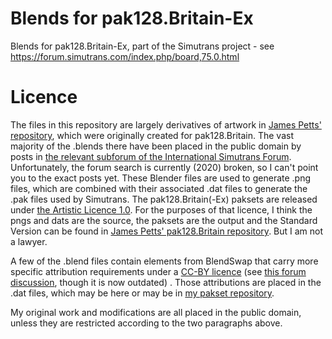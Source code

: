 # Blends for pak128.Britain-Ex
Blends for pak128.Britain-Ex, part of the Simutrans project - see https://forum.simutrans.com/index.php/board,75.0.html

# Licence
The files in this repository are largely derivatives of artwork in [James Petts' repository](https://github.com/jamespetts/Pak128.Britain-blends), which were originally created for pak128.Britain. The vast majority of the .blends there have been placed in the public domain by posts in [the relevant subforum of the International Simutrans Forum](https://forum.simutrans.com/index.php/board,51.0.html). Unfortunately, the forum search is currently (2020) broken, so I can't point you to the exact posts yet. These Blender files are used to generate .png files, which are combined with their associated .dat files to generate the .pak files used by Simutrans. The pak128.Britain(-Ex) paksets are released under [the Artistic Licence 1.0](https://opensource.org/licenses/Artistic-1.0). For the purposes of that licence, I think the pngs and dats are the source, the paksets are the output and the Standard Version can be found in [James Petts' pak128.Britain repository](https://github.com/jamespetts/simutrans-pak128.britain). But I am not a lawyer.

A few of the .blend files contain elements from BlendSwap that carry more specific attribution requirements under a [CC-BY licence](https://creativecommons.org/licenses/by/3.0/) (see [this forum discussion](https://forum.simutrans.com/index.php/topic,19042.0.html), though it is now outdated) . Those attributions are placed in the .dat files, which may be here or may be in [my pakset repository](https://github.com/MatthewForrester/simutrans-pak128.britain).

My original work and modifications are all placed in the public domain, unless they are restricted according to the two paragraphs above.
